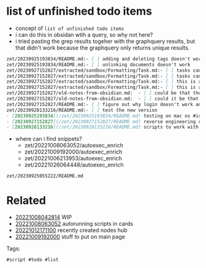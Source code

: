 # list of unfinished todo items

- concept of `list of unfinished todo items`
- i can do this in obsidan wtih a query, so why not here?
- i tried pasting the grep results togeher with the graphquery results, but that didn't work because the graphquery only returns unique results.

```markdown
zet/20230925193834/README.md:- [ ] adding and deleting tags doesn't work
zet/20230925193834/README.md:- [ ] unlinking documents doesn't work
zet/20230927152827/extracted/sandbox/Formatting/Task.md:- [ ] tasks can be clicked in Preview to be checked off
zet/20230927152827/extracted/sandbox/Formatting/Task.md:- [ ] tasks can be clicked in Preview to be checked off
zet/20230927152827/extracted/sandbox/Formatting/Task.md:- [ ] this is an incomplete item
zet/20230927152827/extracted/sandbox/Formatting/Task.md:- [ ] this is an incomplete item
zet/20230927152827/old-notes-from-obsidian.md:  - [ ] could be that the password should be hashed by the client before even being sent? there was some stuff that looked like crypto algorithms?
zet/20230927152827/old-notes-from-obsidian.md:  - [ ] could it be that the user agent or something has to be right?
zet/20230927152827/README.md:- [ ] figure out why login doesn't work and return a token
zet/20230928133216/README.md:- [ ] test the new version
- [20230925193834](/zet/20230925193834/README.md) testing on mac os #idea
- [20230927152827](/zet/20230927152827/README.md) reverse engineering obsidian to create an obsidian sync cli tool #program #command #reveng #util
- [20230928133216](/zet/20230928133216/README.md) scripts to work with burpsuite saved requests and automatically generate python code #script #hacking #http
```

- where can i find snippets?
  - zet/20221008063052/autoexec_enrich
  - zet/20221009192000/autoexec_enrich
  - zet/20221006213953/autoexec_enrich
  - zet/20221026064448/autoexec_enrich


` zet/20230925055222/README.md `

# Related

- [20221008042814](/zet/20221008042814/README.md) WIP
- [20221008063052](/zet/20221008063052/README.md) autorunning scripts in cards
- [20221012171100](/zet/20221012171100/README.md) recently created nodes hub
- [20221009192000](/zet/20221009192000/README.md) stuff to put on main page

Tags:

    #script #todo #list
